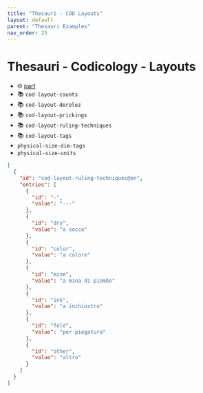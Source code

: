 ```yaml
---
title: "Thesauri - COD Layouts"
layout: default
parent: "Thesauri Examples"
nav_order: 25
---
```


# Thesauri - Codicology - Layouts

- 🌐 [part](https://github.com/vedph/cadmus-codicology/blob/master/docs/cod-layouts.md)
- 📚 `cod-layout-counts`
- 📚 `cod-layout-derolez`
- 📚 `cod-layout-prickings`
- 📚 `cod-layout-ruling-techniques`
- 📚 `cod-layout-tags`
- `physical-size-dim-tags`
- `physical-size-units`

```json
[
  {
    "id": "cod-layout-ruling-techniques@en",
    "entries": [
      {
        "id": "-",
        "value": "---"
      },
      {
        "id": "dry",
        "value": "a secco"
      },
      {
        "id": "color",
        "value": "a colore"
      },
      {
        "id": "mine",
        "value": "a mina di piombo"
      },
      {
        "id": "ink",
        "value": "a inchiostro"
      },
      {
        "id": "fold",
        "value": "per piegatura"
      },
      {
        "id": "other",
        "value": "altro"
      }
    ]
  }
]
```
